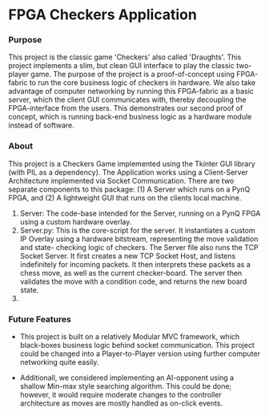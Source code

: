 
# FPGA Checkers Application

### Purpose
This project is the classic game 'Checkers' also called 'Draughts'. This project implements a slim, but clean GUI interface to play the classic two-player game. The purpose of the project is a proof-of-concept using FPGA-fabric to run the core business logic of checkers in hardware. We also take advantage of computer networking by running this FPGA-fabric as a basic server, which the client GUI communicates with, thereby decoupling the FPGA-interface from the users. This demonstrates our second proof of concept, which is running back-end business logic as a hardware module instead of software.

### About

This project is a Checkers Game implemented using the Tkinter GUI library (with PIL as a dependency). The Application works using a Client-Server Architecture implemented via Socket Communication. There are two separate components to this package: (1) A Server which runs on a PynQ FPGA, and (2) A lightweight GUI that runs on the clients local machine.

1. Server: The code-base intended for the Server, running on a PynQ FPGA using a custom hardware overlay.
  1. Server.py: This is the core-script for the server. It instantiates a custom IP Overlay using a hardware bitstream, representing the move validation and state- checking logic of checkers. The Server file also runs the TCP Socket Server. It first creates a new TCP Socket Host, and listens indefinitely for incoming packets. It then interprets these packets as a chess move, as well as the current checker-board. The server then validates the move with a condition code, and returns the new board state.
3. 

### Future Features
* This project is built on a relatively Modular MVC framework, which black-boxes business logic behind socket communication. This project could be changed into a Player-to-Player version using further computer networking quite easily. 

* Additionall, we considered implementing an AI-opponent using a shallow Min-max style searching algorithm. This could be done; however, it would require moderate changes to the controller architecture as moves are mostly handled as on-click events.
